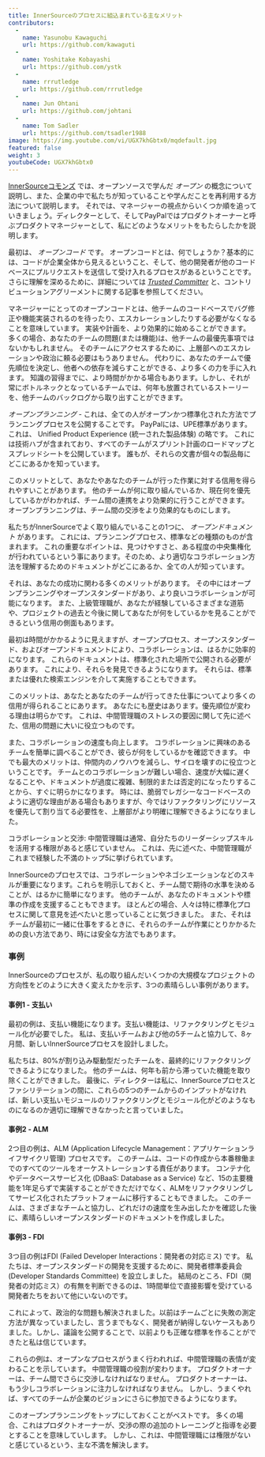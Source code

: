 ```yaml
---
title: InnerSourceのプロセスに組込まれている主なメリット
contributors:
  - 
    name: Yasunobu Kawaguchi
    url: https://github.com/kawaguti
  - 
    name: Yoshitake Kobayashi
    url: https://github.com/ystk
  - 
    name: rrrutledge
    url: https://github.com/rrrutledge
  - 
    name: Jun Ohtani
    url: https://github.com/johtani
  - 
    name: Tom Sadler
    url: https://github.com/tsadler1988
image: https://img.youtube.com/vi/UGX7khGbtx0/mqdefault.jpg
featured: false
weight: 3
youtubeCode: UGX7khGbtx0
---
```


<div class="paragraph">
<p><a href="http://innersourcecommons.org/">InnerSourceコモンズ</a> では、オープンソースで学んだ <em>オープン</em> の概念について説明し、また、企業の中で私たちが知っていることや学んだことを再利用する方法について説明します。
それでは、マネージャーの視点からいくつか順を追っていきましょう。ディレクターとして、そしてPayPalではプロダクトオーナーと呼ぶプロダクトマネージャーとして、私にどのようなメリットをもたらしたかを説明します。</p>
</div>
<div class="paragraph">
<p>最初は、 <em>オープンコード</em> です。
オープンコードとは、何でしょうか？基本的には、コードが企業全体から見えるということ、そして、他の開発者が他のコードベースにプルリクエストを送信して受け入れるプロセスがあるということです。
さらに理解を深めるために、詳細については <a href="https://innersourcecommons.org/ja/learn/learning-path/trusted-committer"><em>Trusted Committer</em></a>  と、コントリビューションアグリーメントに関する記事を参照してください。</p>
</div>
<div class="paragraph">
<p>マネージャーにとってのオープンコードとは、他チームのコードベースでバグ修正や機能実装されるのを待ったり、エスカレーションしたりする必要がなくなることを意味しています。
実装や計画を、より効果的に始めることができます。
多くの場合、あなたのチームの問題(または機能)は、他チームの最優先事項ではないかもしれません。
そのチームにアクセスするために、上層部へのエスカレーションや政治に頼る必要はもうありません。
代わりに、あなたのチームで優先順位を決定し、他者への依存を減らすことができる、より多くの力を手に入れます。
知識の習得までに、より時間がかかる場合もあります。しかし、それが常にボトルネックとなっているチームでは、何年も放置されているストーリーを、他チームのバックログから取り出すことができます。</p>
</div>
<div class="paragraph">
<p><em>オープンプランニング</em> - これは、全ての人がオープンかつ標準化された方法でプランニングプロセスを公開することです。
PayPalには、UPE標準があります。これは、 Unified Product Experience (統一された製品体験) の略です。
これには技術ハブが含まれており、すべてのチームがスプリント計画のロードマップとスプレッドシートを公開しています。
誰もが、それらの文書が個々の製品毎にどこにあるかを知っています。</p>
</div>
<div class="paragraph">
<p>このメリットとして、あなたやあなたのチームが行った作業に対する信用を得られやすいことがあります。
他のチームが何に取り組んでいるか、現在何を優先しているかがわかれば、チーム間の連携をより効果的に行うことができます。
オープンプランニングは、チーム間の交渉をより効果的なものにします。</p>
</div>
<div class="paragraph">
<p>私たちがInnerSourceでよく取り組んでいることの1つに、 <em>オープンドキュメント</em> があります。
これには、プランニングプロセス、標準などの種類のものが含まれます。
これの重要なポイントは、見つけやすさと、ある程度の中央集権化が行われているという事にあります。そのため、より適切なコラボレーション方法を理解するためのドキュメントがどこにあるか、全ての人が知っています。</p>
</div>
<div class="paragraph">
<p>それは、あなたの成功に関わる多くのメリットがあります。
その中にはオープンプランニングやオープンスタンダードがあり、より良いコラボレーションが可能になります。
また、上級管理職が、あなたが経験しているさまざまな道筋や、プロジェクトの過去と今後に関してあなたが何をしているかを見ることができるという信用の側面もあります。</p>
</div>
<div class="paragraph">
<p>最初は時間がかかるように見えますが、オープンプロセス、オープンスタンダード、およびオープンドキュメントにより、コラボレーションは、はるかに効率的になります。
これらのドキュメントは、標準化された場所で公開される必要があります。
これにより、それらを発見できるようになります。
それらは、標準または優れた検索エンジンを介して実施することもできます。</p>
</div>
<div class="paragraph">
<p>このメリットは、あなたとあなたのチームが行ってきた仕事についてより多くの信用が得られることにあります。
あなたにも歴史はあります。優先順位が変わる理由は明らかです。
これは、中間管理職のストレスの要因に関して先に述べた、信用の問題に大いに役立つものです。</p>
</div>
<div class="paragraph">
<p>また、コラボレーションの速度も向上します。
コラボレーションに興味のあるチームを簡単に調べることができ、彼らが何をしているかを確認できます。
中でも最大のメリットは、仲間内のノウハウを減らし、サイロを壊すのに役立つということです。
チームとのコラボレーションが難しい場合、速度が大幅に遅くなることや、ドキュメントが過度に複雑、制限的または否定的になったりすることから、すぐに明らかになります。
時には、脆弱でレガシーなコードベースのように適切な理由がある場合もありますが、今ではリファクタリングにリソースを優先して割り当てる必要性を、上層部がより明確に理解できるようになりました。</p>
</div>
<div class="paragraph">
<p>コラボレーションと交渉: 中間管理職は通常、自分たちのリーダーシップスキルを活用する権限があると感じていません。
これは、先に述べた、中間管理職がこれまで経験した不満のトップ5に挙げられています。</p>
</div>
<div class="paragraph">
<p>InnerSourceのプロセスでは、コラボレーションやネゴシエーションなどのスキルが重要になります。これらを明示しておくと、チーム間で期待の水準を決めることが、はるかに簡単になります。
他のチームが、あなたのドキュメントや標準の作成を支援することもできます。
ほとんどの場合、人々は特に標準化プロセスに関して意見を述べたいと思っていることに気づきました。
また、それはチームが最初に一緒に仕事をするときに、それらのチームが作業にとりかかるための良い方法であり、時には安全な方法でもあります。</p>
</div>
<div class="sect2">
<h3 id="_事例">事例</h3>
<div class="paragraph">
<p>InnerSourceのプロセスが、私の取り組んだいくつかの大規模なプロジェクトの方向性をどのように大きく変えたかを示す、3つの素晴らしい事例があります。</p>
</div>
<div class="sect3">
<h4 id="_事例1_支払い">事例1 - 支払い</h4>
<div class="paragraph">
<p>最初の例は、支払い機能になります。支払い機能は、リファクタリングとモジュール化が必要でした。
私は、支払いチームおよび他の5チームと協力して、8ヶ月間、新しいInnerSourceプロセスを設計しました。</p>
</div>
<div class="paragraph">
<p>私たちは、80%が割り込み駆動型だったチームを、最終的にリファクタリングできるようになりました。
他のチームは、何年も前から滞っていた機能を取り除くことができました。
最後に、ディレクターは私に、InnerSourceプロセスとファシリテーションの間に、これらの5つのチームからのインプットがなければ、新しい支払いモジュールのリファクタリングとモジュール化がどのようなものになるのか適切に理解できなかったと言っていました。</p>
</div>
</div>
<div class="sect3">
<h4 id="_事例2_alm">事例2 - ALM</h4>
<div class="paragraph">
<p>2つ目の例は、ALM (Application Lifecycle Management：アプリケーションライフサイクリ管理) プロセスです。
このチームは、コードの作成から本番稼働までのすべてのツールをオーケストレーションする責任があります。
コンテナ化やデータベースサービス化 (DBaaS: Database as a Service) など、15の主要機能を1年足らずで実装することができただけでなく、ALMをリファクタリングしてサービス化されたプラットフォームに移行することもできました。
このチームは、さまざまなチームと協力し、どれだけの速度を生み出したかを確認した後に、素晴らしいオープンスタンダードのドキュメントを作成しました。</p>
</div>
</div>
<div class="sect3">
<h4 id="_事例3_fdi">事例3 - FDI</h4>
<div class="paragraph">
<p>3つ目の例はFDI (Failed Developer Interactions：開発者の対応ミス) です。
私たちは、オープンスタンダードの開発を支援するために、開発者標準委員会 (Developer Standards Committee) を設立しました。
結局のところ、FDI（開発者の対応ミス）の有無を判断できるのは、1時間単位で直接影響を受けている開発者たちをおいて他にいないのです。</p>
</div>
<div class="paragraph">
<p>これによって、政治的な問題も解決されました。以前はチームごとに失敗の測定方法が異なっていましたし、言うまでもなく、開発者が納得しないケースもありました。しかし、議論を公開することで、以前よりも正確な標準を作ることができたと私は信じています。</p>
</div>
<div class="paragraph">
<p>これらの例は、オープンなプロセスがうまく行われれば、中間管理職の表情が変わることを示しています。
中間管理職の役割が変わります。
プロダクトオーナーは、チーム間でさらに交渉しなければなりません。
プロダクトオーナーは、もう少しコラボレーションに注力しなければなりません。
しかし、うまくやれば、すべてのチームが企業のビジョンにさらに参加できるようになります。</p>
</div>
<div class="paragraph">
<p>このオープンプランニングをトップにしておくことがベストです。
多くの場合、これはプロダクトオーナーが、交渉の際の追加のトレーニングと指導を必要とすることを意味していします。
しかし、これは、中間管理職には権限がないと感じているという、主な不満を解決します。</p>
</div>
</div>
</div>
<!--- This file autogenerated from https://github.com/InnerSourceCommons/InnerSourceLearningPath/blob/main/scripts -->